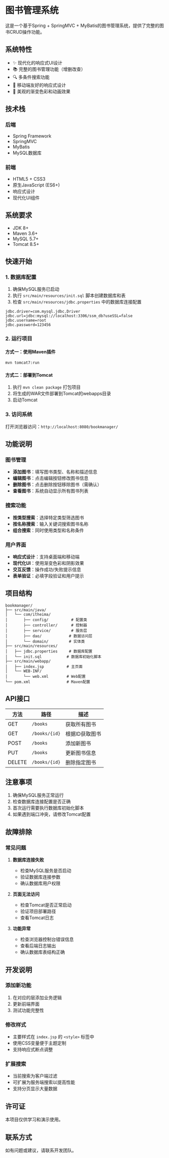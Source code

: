 # 图书管理系统

这是一个基于Spring + SpringMVC + MyBatis的图书管理系统，提供了完整的图书CRUD操作功能。

## 系统特性

- ✨ 现代化的响应式UI设计
- 📚 完整的图书管理功能（增删改查）
- 🔍 多条件搜索功能
- 📱 移动端友好的响应式设计
- 🎨 美观的渐变色彩和动画效果

## 技术栈

### 后端
- Spring Framework
- SpringMVC
- MyBatis
- MySQL数据库

### 前端
- HTML5 + CSS3
- 原生JavaScript (ES6+)
- 响应式设计
- 现代化UI组件

## 系统要求

- JDK 8+
- Maven 3.6+
- MySQL 5.7+
- Tomcat 8.5+

## 快速开始

### 1. 数据库配置

1. 确保MySQL服务已启动
2. 执行 `src/main/resources/init.sql` 脚本创建数据库和表
3. 检查 `src/main/resources/jdbc.properties` 中的数据库连接配置

```properties
jdbc.driver=com.mysql.jdbc.Driver
jdbc.url=jdbc:mysql://localhost:3306/ssm_db?useSSL=false
jdbc.username=root
jdbc.password=123456
```

### 2. 运行项目

#### 方式一：使用Maven插件
```bash
mvn tomcat7:run
```

#### 方式二：部署到Tomcat
1. 执行 `mvn clean package` 打包项目
2. 将生成的WAR文件部署到Tomcat的webapps目录
3. 启动Tomcat

### 3. 访问系统

打开浏览器访问：`http://localhost:8080/bookmanager/`

## 功能说明

### 图书管理
- **添加图书**：填写图书类型、名称和描述信息
- **编辑图书**：点击编辑按钮修改图书信息
- **删除图书**：点击删除按钮移除图书（需确认）
- **查看图书**：系统自动显示所有图书列表

### 搜索功能
- **按类型搜索**：选择特定类型筛选图书
- **按名称搜索**：输入关键词搜索图书名称
- **组合搜索**：同时使用类型和名称条件

### 用户界面
- **响应式设计**：支持桌面端和移动端
- **现代化UI**：使用渐变色彩和阴影效果
- **交互反馈**：操作成功/失败提示信息
- **表单验证**：必填字段验证和用户提示

## 项目结构

```
bookmanager/
├── src/main/java/
│   └── com/itheima/
│       ├── config/          # 配置类
│       ├── controller/      # 控制器
│       ├── service/         # 服务层
│       ├── dao/            # 数据访问层
│       └── domain/         # 实体类
├── src/main/resources/
│   ├── jdbc.properties     # 数据库配置
│   └── init.sql           # 数据库初始化脚本
├── src/main/webapp/
│   ├── index.jsp          # 主页面
│   └── WEB-INF/
│       └── web.xml        # Web配置
└── pom.xml                # Maven配置
```

## API接口

| 方法 | 路径 | 描述 |
|------|------|------|
| GET | `/books` | 获取所有图书 |
| GET | `/books/{id}` | 根据ID获取图书 |
| POST | `/books` | 添加新图书 |
| PUT | `/books` | 更新图书信息 |
| DELETE | `/books/{id}` | 删除指定图书 |

## 注意事项

1. 确保MySQL服务正常运行
2. 检查数据库连接配置是否正确
3. 首次运行需要执行数据库初始化脚本
4. 如果遇到端口冲突，请修改Tomcat配置

## 故障排除

### 常见问题

1. **数据库连接失败**
   - 检查MySQL服务是否启动
   - 验证数据库连接参数
   - 确认数据库用户权限

2. **页面无法访问**
   - 检查Tomcat是否正常启动
   - 验证项目部署路径
   - 查看Tomcat日志

3. **功能异常**
   - 检查浏览器控制台错误信息
   - 查看后端日志输出
   - 确认数据库表结构正确

## 开发说明

### 添加新功能
1. 在对应的层添加业务逻辑
2. 更新前端界面
3. 测试功能完整性

### 修改样式
- 主要样式在 `index.jsp` 的 `<style>` 标签中
- 使用CSS变量便于主题定制
- 支持响应式断点调整

### 扩展搜索
- 当前搜索为客户端过滤
- 可扩展为服务端搜索以提高性能
- 支持分页显示大量数据

## 许可证

本项目仅供学习和演示使用。

## 联系方式

如有问题或建议，请联系开发团队。 